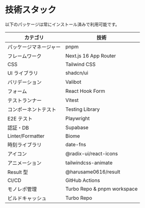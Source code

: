 # 技術スタック

以下のパッケージは常にインストール済みで利用可能です。

| カテゴリ               | 技術                        |
| ---------------------- | --------------------------- |
| パッケージマネージャー | pnpm                        |
| フレームワーク         | Next.js 16 App Router       |
| CSS                    | Tailwind CSS                |
| UI ライブラリ          | shadcn/ui                   |
| バリデーション         | Valibot                     |
| フォーム               | React Hook Form             |
| テストランナー         | Vitest                      |
| コンポーネントテスト   | Testing Library             |
| E2E テスト             | Playwright                  |
| 認証・DB               | Supabase                    |
| Linter/Formatter       | Biome                       |
| 時刻ライブラリ         | date-fns                    |
| アイコン               | @radix-ui/react-icons       |
| アニメーション         | tailwindcss-animate         |
| Result 型              | @harusame0616/result        |
| CI/CD                  | GitHub Actions              |
| モノレポ管理           | Turbo Repo & pnpm workspace |
| ビルドキャッシュ       | Turbo Repo                  |
